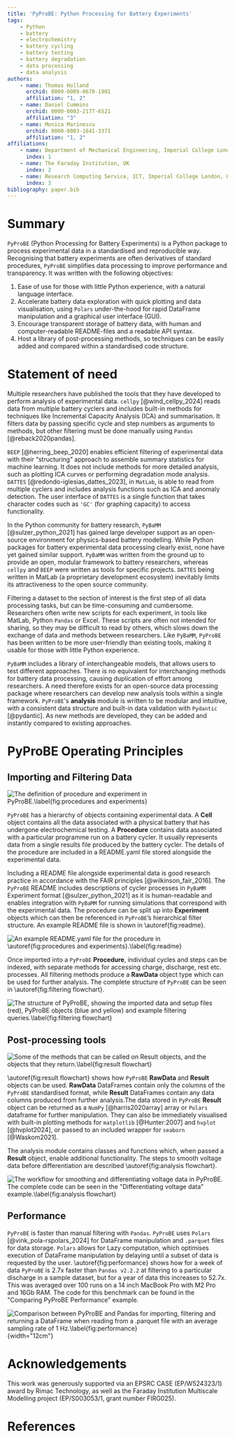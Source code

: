 ```yaml
---
title: 'PyProBE: Python Processing for Battery Experiments'
tags:
    - Python
    - battery
    - electrochemistry
    - battery cycling
    - battery testing
    - battery degradation
    - data processing
    - data analysis
authors:
    - name: Thomas Holland
      orchid: 0009-0009-0670-1901
      affiliation: "1, 2"
    - name: Daniel Cummins
      orchid: 0000-0003-2177-6521
      affiliation: "3"
    - name: Monica Marinescu
      orchid: 0000-0003-1641-3371
      affiliation: "1, 2"
affiliations:
    - name: Department of Mechanical Engineering, Imperial College London, UK
      index: 1
    - name: The Faraday Institution, UK
      index: 2
    - name: Research Computing Service, ICT, Imperial College London, UK
      index: 3
bibliography: paper.bib
---
```


# Summary
`PyProBE` (Python Processing for Battery Experiments) is a Python package to process experimental data in a standardised and reproducible way. Recognising that battery experiments are often derivatives of standard procedures, `PyProBE` simplifies data processing to improve performance and transparency. It was written with the following objectives:

1.	Ease of use for those with little Python experience, with a natural language interface.
2.	Accelerate battery data exploration with quick plotting and data visualisation, using `Polars` under-the-hood for rapid DataFrame manipulation and a graphical user interface (GUI).
3.	Encourage transparent storage of battery data, with human and computer-readable README-files and a readable API syntax.
4.	Host a library of post-processing methods, so techniques can be easily added and compared within a standardised code structure.

# Statement of need
Multiple researchers have published the tools that they have developed to perform analysis of experimental data. `cellpy` [@wind_cellpy_2024] reads data from multiple battery cyclers and includes built-in methods for techniques like Incremental Capacity Analysis (ICA) and summarisation. It filters data by passing specific cycle and step numbers as arguments to methods, but other filtering must be done manually using `Pandas` [@reback2020pandas].

`BEEP` [@herring_beep_2020] enables efficient filtering of experimental data with their “structuring” approach to assemble summary statistics for machine learning. It does not include methods for more detailed analysis, such as plotting ICA curves or performing degradation mode analysis. `DATTES` [@redondo-iglesias_dattes_2023], in `MatLab`, is able to read from multiple cyclers and includes analysis functions such as ICA and anomaly detection. The user interface of `DATTES` is a single function that takes character codes such as `'GC'` (for graphing capacity) to access functionality.

In the Python community for battery research, `PyBaMM` [@sulzer_python_2021] has gained large developer support as an open-source environment for physics-based battery modelling. While Python packages for battery experimental data processing clearly exist, none have yet gained similar support. `PyBaMM` was written from the ground up to provide an open, modular framework to battery researchers, whereas `cellpy` and `BEEP` were written as tools for specific projects. `DATTES` being written in MatLab (a proprietary development ecosystem) inevitably limits its attractiveness to the open source community.

Filtering a dataset to the section of interest is the first step of all data processing tasks, but can be time-consuming and cumbersome. Researchers often write new scripts for each experiment, in tools like MatLab, Python `Pandas` or Excel. These scripts are often not intended for sharing, so they may be difficult to read by others, which slows down the exchange of data and methods between researchers. Like `PyBaMM`, `PyProBE` has been written to be more user-friendly than existing tools, making it usable for those with little Python experience.

`PyBaMM` includes a library of interchangeable models, that allows users to test different approaches. There is no equivalent for interchanging methods for battery data processing, causing duplication of effort among researchers. A need therefore exists for an open-source data processing package where researchers can develop new analysis tools within a single framework. `PyProBE`'s **analysis** module is written to be modular and intuitive, with a consistent data structure and built-in data validation with `Pydantic` [@pydantic]. As new methods are developed, they can be added and instantly compared to existing approaches.

# PyProBE Operating Principles
## Importing and Filtering Data
![The definition of *procedure* and *experiment* in `PyProBE`.\label{fig:procedures and experiments}](images/Procedures_and_experiments.jpg)

`PyProBE` has a hierarchy of objects containing experimental data. A **Cell** object contains all the data associated with a physical battery that has undergone electrochemical testing. A **Procedure** contains data associated with a particular programme run on a battery cycler. It usually represents data from a single results file produced by the battery cycler. The details of the procedure are included in a README.yaml file stored alongside the experimental data.

Including a README file alongside experimental data is good research practice in accordance with the FAIR principles [@wilkinson_fair_2016]. The `PyProBE` README includes descriptions of cycler processes in `PyBaMM` Experiment format [@sulzer_python_2021] as it is human-readable and enables integration with `PyBaMM` for running simulations that correspond with the experimental data. The procedure can be split up into **Experiment** objects which can then be referenced in `PyProBE`’s hierarchical filter structure. An example README file is shown in \autoref{fig:readme}.

![An example README.yaml file for the procedure in \autoref{fig:procedures and experiments}.\label{fig:readme}](images/Readme.jpg)

Once imported into a `PyProBE` **Procedure**, individual cycles and steps can be indexed, with separate methods for accessing charge, discharge, rest etc. processes. All filtering methods produce a **RawData** object type which can be used for further analysis. The complete structure of `PyProBE` can be seen in \autoref{fig:filtering flowchart}.

![The structure of PyProBE, showing the imported data and setup files (red), PyProBE objects (blue and yellow) and example filtering queries.\label{fig:filtering flowchart}](images/Filtering_flowchart.jpg)

## Post-processing tools
![Some of the methods that can be called on **Result** objects, and the objects that they return.\label{fig:result flowchart}](images/Result_flowchart.jpg)

\autoref{fig:result flowchart} shows how `PyProBE` **RawData** and **Result** objects can be used. **RawData** DataFrames contain only the columns of the `PyProBE` standardised format, while **Result** DataFrames contain any data columns produced from further analysis.The data stored in `PyProBE` **Result** object can be returned as a `NumPy` [@harris2020array] array or `Polars` dataframe for further manipulation. They can also be immediately visualised with built-in plotting methods for `matplotlib` [@Hunter:2007] and `hvplot` [@hvplot2024], or passed to an included wrapper for `seaborn` [@Waskom2021].

The analysis module contains classes and functions which, when passed a **Result** object, enable additional functionality. The steps to smooth voltage data before differentiation are described \autoref{fig:analysis flowchart}.

![The workflow for smoothing and differentiating voltage data in `PyProBE`. The complete code can be seen in the "Differentiating voltage data" example.\label{fig:analysis flowchart}](images/Analysis_flowchart.jpg)


## Performance
`PyProBE` is faster than manual filtering with `Pandas`. `PyProBE` uses `Polars` [@vink_pola-rspolars_2024] for DataFrame manipulation and `.parquet` files for data storage. `Polars` allows for Lazy computation, which optimises execution of DataFrame manipulation by delaying until a subset of data is requested by the user. \autoref{fig:performance} shows how for a week of data `PyProBE` is 2.7x faster than `Pandas v2.2.2` at filtering to a particular discharge in a sample dataset, but for a year of data this increases to 52.7x. This was averaged over 100 runs on a 14 inch MacBook Pro with M2 Pro and 16Gb RAM. The code for this benchmark can be found in the "Comparing PyProBE Performance" example.

![Comparison between `PyProBE` and `Pandas` for importing, filtering and returning a DataFrame when reading from a `.parquet` file with an average sampling rate of 1 Hz.\label{fig:performance}](images/execution_time.png){width="12cm"}

# Acknowledgements
This work was generously supported via an EPSRC CASE (EP/W524323/1) award by Rimac Technology, as well as the Faraday Institution Multiscale Modelling project (EP/S003053/1, grant number FIRG025).

# References